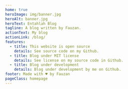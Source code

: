 ```yaml
---
home: true
heroImage: img/banner.jpg
heroAlt: banner.jpg
heroText: Entahlah Blog
tagline: A blog written by Fauzan.
actionText: My blog
actionLink: /blog/
features:
  - title: This website is open source
    details: See source code on my Github.
  - title: Blog under MIT license
    details: See license on my source code in Github.
  - title: Blog under development
    details: Blog under development by me on Github.
footer: Made with ♥️ by Fauzan
pageClass: homepage
---
```

